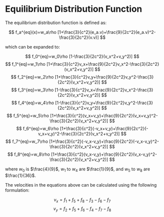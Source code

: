 # Equilibrium Distribution Function

The equilibrium distribution function is defined as:

$$ f_a^{eq}(x)=w_a\rho [1+\frac{3}{c^2}(e_a.v)+\frac{9}{2c^2}(e_a.v)^2-\frac{3}{2c^2}(v.v)] $$

which can be expanded to:

$$ f_0^{eq}=w_0\rho [1-\frac{3}{2c^2}(v_x^2+v_y^2)] $$
$$ f_1^{eq}=w_1\rho [1+\frac{3}{c^2}v_x+\frac{9}{2c^2}v_x^2-\frac{3}{2c^2}(v_x^2+v_y^2)] $$
$$ f_2^{eq}=w_2\rho [1+\frac{3}{c^2}v_y+\frac{9}{2c^2}v_y^2-\frac{3}{2c^2}(v_x^2+v_y^2)] $$
$$ f_3^{eq}=w_3\rho [1-\frac{3}{c^2}v_x+\frac{9}{2c^2}v_x^2-\frac{3}{2c^2}(v_x^2+v_y^2)] $$
$$ f_4^{eq}=w_4\rho [1-\frac{3}{c^2}v_y+\frac{9}{2c^2}v_y^2-\frac{3}{2c^2}(v_x^2+v_y^2)] $$
$$ f_5^{eq}=w_5\rho [1+\frac{3}{c^2}(v_x+v_y)+\frac{9}{2c^2}(v_x+v_y)^2-\frac{3}{2c^2}(v_x^2+v_y^2)] $$
$$ f_6^{eq}=w_6\rho [1+\frac{3}{c^2}(-v_x+v_y)+\frac{9}{2c^2}(-v_x+v_y)^2-\frac{3}{2c^2}(v_x^2+v_y^2)] $$
$$ f_7^{eq}=w_7\rho [1+\frac{3}{c^2}(-v_x-v_y)+\frac{9}{2c^2}(-v_x-v_y)^2-\frac{3}{2c^2}(v_x^2+v_y^2)] $$
$$ f_8^{eq}=w_8\rho [1+\frac{3}{c^2}(v_x-v_y)+\frac{9}{2c^2}(v_x-v_y)^2-\frac{3}{2c^2}(v_x^2+v_y^2)] $$

where $w_0$ is $\frac{4}{9}$, $w_1$ to $w_4$ are $\frac{1}{9}$, and $w_5$ to $w_8$ are $\frac{1}{36}$.

The velocities in the equations above can be calculated using the following formulation:

$$ v_x=f_1+f_5+f_8-f_3-f_6-f_7 $$
$$ v_y=f_2+f_5+f_6-f_4-f_7-f_8 $$
